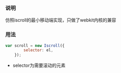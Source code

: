 ### 说明
仿照iscroll的最小移动端实现，只做了webkit内核的兼容
### 用法
```javascript
var scroll = new Iscroll({
        selector: el,
    });
```
- selector为需要滚动的元素